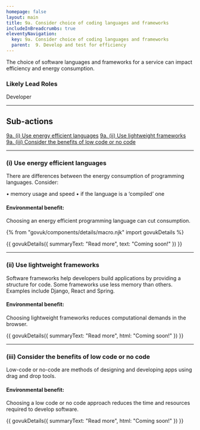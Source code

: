 ```yaml
---
homepage: false
layout: main
title: 9a. Consider choice of coding languages and frameworks
includeInBreadcrumbs: true
eleventyNavigation:
  key: 9a. Consider choice of coding languages and frameworks
  parent:  9. Develop and test for efficiency
---
```


The choice of software languages and frameworks for a service can impact efficiency and energy consumption. 

### Likely Lead Roles

Developer

* * *

## Sub-actions

[9a. (i) Use energy efficient languages](#(i)-use-energy-efficient-languages)
[9a. (ii) Use lightweight frameworks](#(ii)-use-lightweight-frameworks)
[9a. (iii) Consider the benefits of low code or no code](#(iii)-consider-the-benefits-of-low-code-or-no-code)

* * *

###  (i) Use energy efficient languages

There are differences between the energy consumption of programming languages. Consider:

• memory usage and speed
• if the language is a ‘compiled’ one

#### Environmental benefit: 
Choosing an energy efficient programming language can cut consumption.

{% from "govuk/components/details/macro.njk" import govukDetails %}

{{ govukDetails({
  summaryText: "Read more",
  text: "Coming soon!"
}) }}
* * *

###  (ii) Use lightweight frameworks

Software frameworks help developers build applications by providing a structure for code. Some frameworks use less memory than others. Examples include Django, React and Spring.

#### Environmental benefit: 
Choosing lightweight frameworks reduces computational demands in the browser.

{{ govukDetails({
  summaryText: "Read more",
  html: "Coming soon!"
}) }}

* * *

### (iii) Consider the benefits of low code or no code

Low-code or no-code are methods of designing and developing apps using drag and drop tools.

#### Environmental benefit: 
Choosing a low code or no code approach reduces the time and resources required to develop software.

{{ govukDetails({
  summaryText: "Read more",
  html: "Coming soon!"
}) }}

